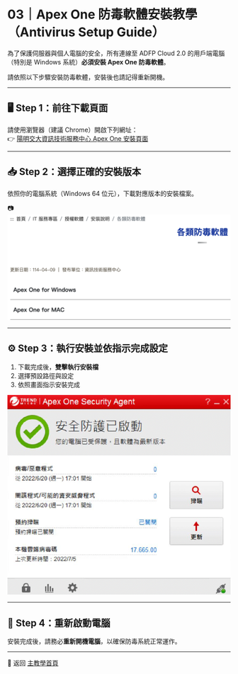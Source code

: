 # 03｜Apex One 防毒軟體安裝教學（Antivirus Setup Guide）

為了保護伺服器與個人電腦的安全，所有連線至 ADFP Cloud 2.0 的用戶端電腦（特別是 Windows 系統）**必須安裝 Apex One 防毒軟體**。

請依照以下步驟安裝防毒軟體，安裝後也請記得重新開機。

---

## 🖥️ Step 1：前往下載頁面

請使用瀏覽器（建議 Chrome）開啟下列網址：  
👉 [陽明交大資訊技術服務中心 Apex One 安裝頁面](https://it.nycu.edu.tw/it/ch/app/artwebsite/view?module=artwebsite&id=76&serno=19744b39-2a7e-4006-9765-cc048c76070f)




---

## 📥 Step 2：選擇正確的安裝版本

依照你的電腦系統（Windows 64 位元），下載對應版本的安裝檔案。

📷  
![Step 2 畫面](./images/antivirus_02.png)

---

## ⚙️ Step 3：執行安裝並依指示完成設定

1. 下載完成後，**雙擊執行安裝檔**
2. 選擇預設路徑與設定
3. 依照畫面指示安裝完成

![Step 3 安裝畫面](./images/antivirus_01.png)

---

## 🔄 Step 4：重新啟動電腦

安裝完成後，請務必**重新開機電腦**，以確保防毒系統正常運作。



---

📘 返回 [主教學首頁](../README.md)
